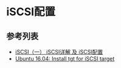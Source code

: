 # iSCSI配置


## 参考列表
- [iSCSI（一） iSCSI详解 及 iSCSI配置](https://blog.csdn.net/tjiyu/article/details/52811458)
- [Ubuntu 16.04: Install tgt for iSCSI target](https://www.hiroom2.com/2017/07/11/ubuntu-1604-tgt-en/)

